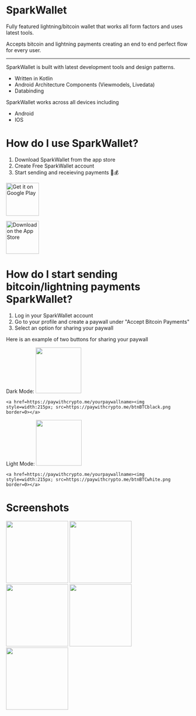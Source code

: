 # SparkWallet
Fully featured lightning/bitcoin wallet that works all form factors and uses latest tools.

Accepts bitcoin and lightning payments creating an end to end perfect flow for every user.

* * *
SparkWallet is built with latest development tools and design patterns.
- Written in Kotlin
- Android Architecture Components (Viewmodels, Livedata)
- Databinding

SparkWallet works across all devices including
- Android
- IOS

# How do I use SparkWallet?
1. Download SparkWallet from the app store
2. Create Free SparkWallet account
3. Start sending and receieving payments 💸💰

<a href='https://play.google.com/store/apps/details?id=io.sparkwallet'><img alt='Get it on Google Play' src='https://play.google.com/intl/en_us/badges/images/generic/en_badge_web_generic.png' height=90px/></a>

<a href='https://apps.apple.com/us/app/sparkwallet-bitcoin-lightning/id1606418661'><img alt='Download on the App Store' src='https://sparkwallet.io/images/appledownloadbtn.svg' height=90px/></a>


# How do I start sending bitcoin/lightning payments SparkWallet?
1. Log in your SparkWallet account
2. Go to your profile and create a paywall under "Accept Bitcoin Payments"
3. Select an option for sharing your paywall

Here is an example of two buttons for sharing your paywall

Dark Mode:
<img src="https://paywithcrypto.me/btnBTCblack.png" width="125" />
```
<a href=https://paywithcrypto.me/yourpaywallname><img style=width:215px; src=https://paywithcrypto.me/btnBTCblack.png border=0></a>
```

Light Mode:
<img src="https://paywithcrypto.me/btnBTCwhite.png" width="125" />
```
<a href=https://paywithcrypto.me/yourpaywallname><img style=width:215px; src=https://paywithcrypto.me/btnBTCwhite.png border=0></a>
```

# Screenshots

<p float="left">
  <img src="https://raw.githubusercontent.com/LumaSoft/SparkWallet-Bitcoin-Lightning/main/screens/6.5-inch.png" width="170" />
  <img src="https://raw.githubusercontent.com/LumaSoft/SparkWallet-Bitcoin-Lightning/main/screens/6.5-inch-1.png" width="170" /> 
  <img src="https://raw.githubusercontent.com/LumaSoft/SparkWallet-Bitcoin-Lightning/main/screens/6.5-inch-2.png" width="170" />
  <img src="https://raw.githubusercontent.com/LumaSoft/SparkWallet-Bitcoin-Lightning/main/screens/6.5-inch-3.png" width="170" />
  <img src="https://raw.githubusercontent.com/LumaSoft/SparkWallet-Bitcoin-Lightning/main/screens/6.5-inch-4.png" width="170" />
</p>

